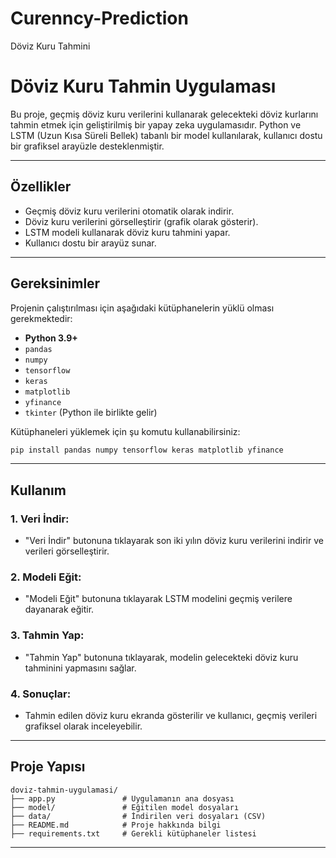# Curenncy-Prediction
Döviz Kuru Tahmini
# Döviz Kuru Tahmin Uygulaması

Bu proje, geçmiş döviz kuru verilerini kullanarak gelecekteki döviz kurlarını tahmin etmek için geliştirilmiş bir yapay zeka uygulamasıdır. 
Python ve LSTM (Uzun Kısa Süreli Bellek) tabanlı bir model kullanılarak, kullanıcı dostu bir grafiksel arayüzle desteklenmiştir.

---

## Özellikler
- Geçmiş döviz kuru verilerini otomatik olarak indirir.
- Döviz kuru verilerini görselleştirir (grafik olarak gösterir).
- LSTM modeli kullanarak döviz kuru tahmini yapar.
- Kullanıcı dostu bir arayüz sunar.

---

## Gereksinimler
Projenin çalıştırılması için aşağıdaki kütüphanelerin yüklü olması gerekmektedir:

- **Python 3.9+**
- `pandas`
- `numpy`
- `tensorflow`
- `keras`
- `matplotlib`
- `yfinance`
- `tkinter` (Python ile birlikte gelir)

Kütüphaneleri yüklemek için şu komutu kullanabilirsiniz:
```bash
pip install pandas numpy tensorflow keras matplotlib yfinance
```

---


## Kullanım

### 1. Veri İndir:
- "Veri İndir" butonuna tıklayarak son iki yılın döviz kuru verilerini indirir ve verileri görselleştirir.

### 2. Modeli Eğit:
- "Modeli Eğit" butonuna tıklayarak LSTM modelini geçmiş verilere dayanarak eğitir.

### 3. Tahmin Yap:
- "Tahmin Yap" butonuna tıklayarak, modelin gelecekteki döviz kuru tahminini yapmasını sağlar.

### 4. Sonuçlar:
- Tahmin edilen döviz kuru ekranda gösterilir ve kullanıcı, geçmiş verileri grafiksel olarak inceleyebilir.

---

## Proje Yapısı
```
doviz-tahmin-uygulamasi/
├── app.py               # Uygulamanın ana dosyası
├── model/               # Eğitilen model dosyaları
├── data/                # İndirilen veri dosyaları (CSV)
├── README.md            # Proje hakkında bilgi
├── requirements.txt     # Gerekli kütüphaneler listesi
```

---

